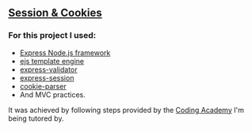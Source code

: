 [Session & Cookies](https://session-cookies-practice.herokuapp.com/)
---

<h3>For this project I used:</h3>  

- [Express Node.js framework](https://expressjs.com/)
- [ejs template engine](https://ejs.co/)
- [express-validator](https://www.npmjs.com/package/express-validator)
- [express-session](https://www.npmjs.com/package/express-session)
- [cookie-parser](https://www.npmjs.com/package/cookie-parser)
- And MVC practices.

It was achieved by following steps provided by the [Coding Academy](https://www.digitalhouse.com/) I'm being tutored by.